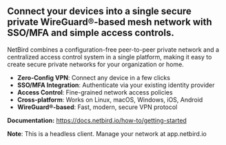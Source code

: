 ## Connect your devices into a single secure private WireGuard®-based mesh network with SSO/MFA and simple access controls.

NetBird combines a configuration-free peer-to-peer private network and a centralized access control system in a single platform, making it easy to create secure private networks for your organization or home.

- **Zero-Config VPN**: Connect any device in a few clicks
- **SSO/MFA Integration**: Authenticate via your existing identity provider  
- **Access Control**: Fine-grained network access policies
- **Cross-platform**: Works on Linux, macOS, Windows, iOS, Android
- **WireGuard®-based**: Fast, modern, secure VPN protocol

**Documentation:** https://docs.netbird.io/how-to/getting-started

**Note**: This is a headless client. Manage your network at app.netbird.io
